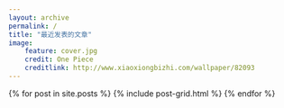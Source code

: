 ```yaml
---
layout: archive
permalink: /
title: "最近发表的文章"
image: 
    feature: cover.jpg
    credit: One Piece
    creditlink: http://www.xiaoxiongbizhi.com/wallpaper/82093
---
```


<div class="tiles">
{% for post in site.posts %}
	{% include post-grid.html %}
{% endfor %}
</div><!-- /.tiles -->
